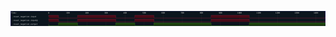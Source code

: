 

<p>
<svg viewBox="0 0 1650 80" xmlns="http://www.w3.org/2000/svg">
<defs>
<clipPath id="clip">
<rect height="80" width="1650" x="0" y="0"/>
</clipPath>
</defs>
<rect fill="#0B151D" height="80" stroke="darkblue" width="1650" x="0" y="0"/>
<line stroke="#333333" stroke-width="1" x1="200" x2="200" y1="0" y2="80"/>
<text clip-path="url(#clip)" dominant-baseline="middle" fill="#D4D4D4" font-family="monospace" font-size="10px" text-anchor="middle" x="200" y="10">
0
</text>
<line stroke="#333333" stroke-width="1" x1="300" x2="300" y1="0" y2="80"/>
<text clip-path="url(#clip)" dominant-baseline="middle" fill="#D4D4D4" font-family="monospace" font-size="10px" text-anchor="middle" x="300" y="10">
100
</text>
<line stroke="#333333" stroke-width="1" x1="400" x2="400" y1="0" y2="80"/>
<text clip-path="url(#clip)" dominant-baseline="middle" fill="#D4D4D4" font-family="monospace" font-size="10px" text-anchor="middle" x="400" y="10">
200
</text>
<line stroke="#333333" stroke-width="1" x1="500" x2="500" y1="0" y2="80"/>
<text clip-path="url(#clip)" dominant-baseline="middle" fill="#D4D4D4" font-family="monospace" font-size="10px" text-anchor="middle" x="500" y="10">
300
</text>
<line stroke="#333333" stroke-width="1" x1="600" x2="600" y1="0" y2="80"/>
<text clip-path="url(#clip)" dominant-baseline="middle" fill="#D4D4D4" font-family="monospace" font-size="10px" text-anchor="middle" x="600" y="10">
400
</text>
<line stroke="#333333" stroke-width="1" x1="700" x2="700" y1="0" y2="80"/>
<text clip-path="url(#clip)" dominant-baseline="middle" fill="#D4D4D4" font-family="monospace" font-size="10px" text-anchor="middle" x="700" y="10">
500
</text>
<line stroke="#333333" stroke-width="1" x1="800" x2="800" y1="0" y2="80"/>
<text clip-path="url(#clip)" dominant-baseline="middle" fill="#D4D4D4" font-family="monospace" font-size="10px" text-anchor="middle" x="800" y="10">
600
</text>
<line stroke="#333333" stroke-width="1" x1="900" x2="900" y1="0" y2="80"/>
<text clip-path="url(#clip)" dominant-baseline="middle" fill="#D4D4D4" font-family="monospace" font-size="10px" text-anchor="middle" x="900" y="10">
700
</text>
<line stroke="#333333" stroke-width="1" x1="1000" x2="1000" y1="0" y2="80"/>
<text clip-path="url(#clip)" dominant-baseline="middle" fill="#D4D4D4" font-family="monospace" font-size="10px" text-anchor="middle" x="1000" y="10">
800
</text>
<line stroke="#333333" stroke-width="1" x1="1100" x2="1100" y1="0" y2="80"/>
<text clip-path="url(#clip)" dominant-baseline="middle" fill="#D4D4D4" font-family="monospace" font-size="10px" text-anchor="middle" x="1100" y="10">
900
</text>
<line stroke="#333333" stroke-width="1" x1="1200" x2="1200" y1="0" y2="80"/>
<text clip-path="url(#clip)" dominant-baseline="middle" fill="#D4D4D4" font-family="monospace" font-size="10px" text-anchor="middle" x="1200" y="10">
1000
</text>
<line stroke="#333333" stroke-width="1" x1="1300" x2="1300" y1="0" y2="80"/>
<text clip-path="url(#clip)" dominant-baseline="middle" fill="#D4D4D4" font-family="monospace" font-size="10px" text-anchor="middle" x="1300" y="10">
1100
</text>
<line stroke="#333333" stroke-width="1" x1="1400" x2="1400" y1="0" y2="80"/>
<text clip-path="url(#clip)" dominant-baseline="middle" fill="#D4D4D4" font-family="monospace" font-size="10px" text-anchor="middle" x="1400" y="10">
1200
</text>
<line stroke="#333333" stroke-width="1" x1="1500" x2="1500" y1="0" y2="80"/>
<text clip-path="url(#clip)" dominant-baseline="middle" fill="#D4D4D4" font-family="monospace" font-size="10px" text-anchor="middle" x="1500" y="10">
1300
</text>
<line stroke="#333333" stroke-width="1" x1="1600" x2="1600" y1="0" y2="80"/>
<text clip-path="url(#clip)" dominant-baseline="middle" fill="#D4D4D4" font-family="monospace" font-size="10px" text-anchor="middle" x="1600" y="10">
1400
</text>
<text dominant-baseline="middle" fill="#D4D4D4" font-family="monospace" font-size="10px" text-anchor="start" x="3" y="10">
Time:
</text>
<text dominant-baseline="middle" fill="#D4D4D4" font-family="monospace" font-size="10px" text-anchor="start" x="3" xml:space="preserve" y="30">
.reset_negation.input
<title>top.reset_negation.input</title>
</text>
<rect fill="#470B17" height="14" stroke="none" width="49" x="201" y="23"/>
<path d="M 200 30 L 200 23 L 251 23 L 251 30" fill="none" stroke="#D62246" stroke-width="1"/>
<path d="M 251 30 L 251 37 L 351 37 L 351 30" fill="none" stroke="#D62246" stroke-width="1"/>
<rect fill="#470B17" height="14" stroke="none" width="198" x="352" y="23"/>
<path d="M 351 30 L 351 23 L 551 23 L 551 30" fill="none" stroke="#D62246" stroke-width="1"/>
<path d="M 551 30 L 551 37 L 651 37 L 651 30" fill="none" stroke="#D62246" stroke-width="1"/>
<rect fill="#470B17" height="14" stroke="none" width="98" x="652" y="23"/>
<path d="M 651 30 L 651 23 L 751 23 L 751 30" fill="none" stroke="#D62246" stroke-width="1"/>
<path d="M 751 30 L 751 37 L 1051 37 L 1051 30" fill="none" stroke="#D62246" stroke-width="1"/>
<rect fill="#470B17" height="14" stroke="none" width="198" x="1052" y="23"/>
<path d="M 1051 30 L 1051 23 L 1251 23 L 1251 30" fill="none" stroke="#D62246" stroke-width="1"/>
<path d="M 1251 30 L 1251 37 L 1650 37 L 1650 30" fill="none" stroke="#D62246" stroke-width="1"/>
<text dominant-baseline="middle" fill="#D4D4D4" font-family="monospace" font-size="10px" text-anchor="start" x="3" xml:space="preserve" y="50">
.reset_negation.input@
<title>top.reset_negation.input@</title>
</text>
<rect fill="#470B17" height="14" stroke="none" width="49" x="201" y="43"/>
<path d="M 200 50 L 200 43 L 251 43 L 251 50" fill="none" stroke="#D62246" stroke-width="1"/>
<path d="M 251 50 L 251 57 L 351 57 L 351 50" fill="none" stroke="#D62246" stroke-width="1"/>
<rect fill="#470B17" height="14" stroke="none" width="198" x="352" y="43"/>
<path d="M 351 50 L 351 43 L 551 43 L 551 50" fill="none" stroke="#D62246" stroke-width="1"/>
<path d="M 551 50 L 551 57 L 651 57 L 651 50" fill="none" stroke="#D62246" stroke-width="1"/>
<rect fill="#470B17" height="14" stroke="none" width="98" x="652" y="43"/>
<path d="M 651 50 L 651 43 L 751 43 L 751 50" fill="none" stroke="#D62246" stroke-width="1"/>
<path d="M 751 50 L 751 57 L 1051 57 L 1051 50" fill="none" stroke="#D62246" stroke-width="1"/>
<rect fill="#470B17" height="14" stroke="none" width="198" x="1052" y="43"/>
<path d="M 1051 50 L 1051 43 L 1251 43 L 1251 50" fill="none" stroke="#D62246" stroke-width="1"/>
<path d="M 1251 50 L 1251 57 L 1650 57 L 1650 50" fill="none" stroke="#D62246" stroke-width="1"/>
<text dominant-baseline="middle" fill="#D4D4D4" font-family="monospace" font-size="10px" text-anchor="start" x="3" xml:space="preserve" y="70">
.reset_negation.output
<title>top.reset_negation.output</title>
</text>
<path d="M 200 70 L 200 77 L 251 77 L 251 70" fill="none" stroke="#56C126" stroke-width="1"/>
<rect fill="#1C400C" height="14" stroke="none" width="98" x="252" y="63"/>
<path d="M 251 70 L 251 63 L 351 63 L 351 70" fill="none" stroke="#56C126" stroke-width="1"/>
<path d="M 351 70 L 351 77 L 551 77 L 551 70" fill="none" stroke="#56C126" stroke-width="1"/>
<rect fill="#1C400C" height="14" stroke="none" width="98" x="552" y="63"/>
<path d="M 551 70 L 551 63 L 651 63 L 651 70" fill="none" stroke="#56C126" stroke-width="1"/>
<path d="M 651 70 L 651 77 L 751 77 L 751 70" fill="none" stroke="#56C126" stroke-width="1"/>
<rect fill="#1C400C" height="14" stroke="none" width="298" x="752" y="63"/>
<path d="M 751 70 L 751 63 L 1051 63 L 1051 70" fill="none" stroke="#56C126" stroke-width="1"/>
<path d="M 1051 70 L 1051 77 L 1251 77 L 1251 70" fill="none" stroke="#56C126" stroke-width="1"/>
<rect fill="#1C400C" height="14" stroke="none" width="397" x="1252" y="63"/>
<path d="M 1251 70 L 1251 63 L 1650 63 L 1650 70" fill="none" stroke="#56C126" stroke-width="1"/>
</svg>
</p>